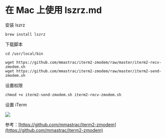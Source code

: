 # 在 Mac 上使用 lszrz.md

安装 lszrz

	brew install lszrz


下载脚本

	cd /usr/local/bin

	wget https://github.com/mmastrac/iterm2-zmodem/raw/master/iterm2-recv-zmodem.sh
	wget https://github.com/mmastrac/iterm2-zmodem/raw/master/iterm2-send-zmodem.sh


设置权限

	chmod +x iterm2-send-zmodem.sh iterm2-recv-zmodem.sh


设置 iTerm

![](docs/assets/3832984841.png)



参考：[https://github.com/mmastrac/iterm2-zmodem](https://github.com/mmastrac/iterm2-zmodem)